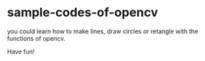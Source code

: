 # sample-codes-of-opencv

you could learn how to make lines, draw circles or retangle with the functions of opencv.

Have fun!
